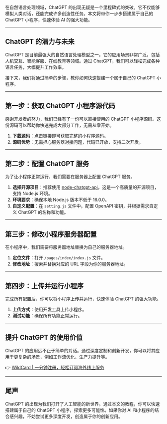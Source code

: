 在自然语言处理领域，ChatGPT 的出现无疑是一个里程碑式的突破。它不仅能够模拟人类对话，还能完成许多创造性任务。本文将带你一步步搭建属于自己的 ChatGPT 小程序，快速体验 AI 的强大功能。

---

## ChatGPT 的潜力与未来

ChatGPT 是目前最强大的自然语言处理模型之一，它的应用场景非常广泛，包括人机交互、智能客服、在线教育等领域。通过 ChatGPT，我们可以轻松完成各种语言任务，大幅提升工作效率。

接下来，我们将通过简单的步骤，教你如何快速搭建一个属于自己的 ChatGPT 小程序。

---

## 第一步：获取 ChatGPT 小程序源代码

感谢开发者的努力，我们已经有了一份可以直接使用的 ChatGPT 小程序源码。这份源码可以帮助你快速完成大部分工作，无需从零开始。

1. **下载源码**：点击链接即可获取完整的小程序源码。
2. **源码优势**：无需担心服务器对接问题，代码已开放，支持二次开发。

---

## 第二步：配置 ChatGPT 服务

为了让小程序正常运行，我们需要在服务器上配置 ChatGPT 服务。

1. **选择开源项目**：推荐使用 [node-chatgpt-api](https://bit.ly/bewildcard)，这是一个高质量的开源项目，支持 Node.js 环境。
2. **环境要求**：确保本地 Node.js 版本不低于 16.0.0。
3. **自定义配置**：在 `setting.js` 文件中，配置 OpenAPI 密钥，并根据需求自定义 ChatGPT 的名称和功能。

---

## 第三步：修改小程序服务器配置

在小程序中，我们需要将服务器地址替换为自己的服务器地址。

1. **定位文件**：打开 `/pages/index/index.js` 文件。
2. **修改地址**：搜索并替换对应的 URL 字段为你的服务器地址。

---

## 第四步：上传并运行小程序

完成所有配置后，你可以将小程序上传并运行，快速体验 ChatGPT 的强大功能。

1. **上传方式**：使用开发工具上传小程序。
2. **测试功能**：确保所有功能正常运行。

---

## 提升 ChatGPT 的使用价值

ChatGPT 的应用远不止于简单的对话。通过深度定制和创新开发，你可以将其应用于更复杂的场景，例如工作流优化、生产力提升等。

👉 [WildCard | 一分钟注册，轻松订阅海外线上服务](https://bit.ly/bewildcard)

---

## 尾声

ChatGPT 的出现为我们打开了人工智能的新世界。通过本文的教程，你可以快速搭建属于自己的 ChatGPT 小程序，探索更多可能性。如果你对 AI 和小程序的结合感兴趣，不妨尝试更多深度开发，创造属于你的创新应用。